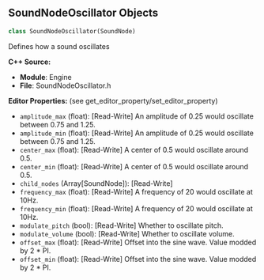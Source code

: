 ## SoundNodeOscillator Objects

```python
class SoundNodeOscillator(SoundNode)
```

Defines how a sound oscillates

**C++ Source:**

- **Module**: Engine
- **File**: SoundNodeOscillator.h

**Editor Properties:** (see get_editor_property/set_editor_property)

- ``amplitude_max`` (float):  [Read-Write] An amplitude of 0.25 would oscillate between 0.75 and 1.25.
- ``amplitude_min`` (float):  [Read-Write] An amplitude of 0.25 would oscillate between 0.75 and 1.25.
- ``center_max`` (float):  [Read-Write] A center of 0.5 would oscillate around 0.5.
- ``center_min`` (float):  [Read-Write] A center of 0.5 would oscillate around 0.5.
- ``child_nodes`` (Array[SoundNode]):  [Read-Write]
- ``frequency_max`` (float):  [Read-Write] A frequency of 20 would oscillate at 10Hz.
- ``frequency_min`` (float):  [Read-Write] A frequency of 20 would oscillate at 10Hz.
- ``modulate_pitch`` (bool):  [Read-Write] Whether to oscillate pitch.
- ``modulate_volume`` (bool):  [Read-Write] Whether to oscillate volume.
- ``offset_max`` (float):  [Read-Write] Offset into the sine wave. Value modded by 2 * PI.
- ``offset_min`` (float):  [Read-Write] Offset into the sine wave. Value modded by 2 * PI.

<a id="unreal.SoundNodeParamCrossFade"></a>